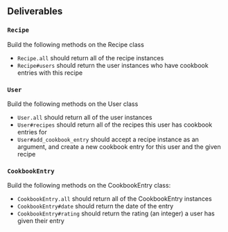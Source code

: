 ## Deliverables

### `Recipe`
Build the following methods on the Recipe class

- `Recipe.all`
should return all of the recipe instances
- `Recipe#users`
should return the user instances who have cookbook entries with this recipe



### `User`
Build the following methods on the User class

- `User.all`
should return all of the user instances
- `User#recipes`
should return all of the recipes this user has cookbook entries for
- `User#add_cookbook_entry`
should accept a recipe instance as an argument, and create a new cookbook entry for this user and the given recipe


### `CookbookEntry`
Build the following methods on the CookbookEntry class:  

- `CookbookEntry.all`
should return all of the CookbookEntry instances
- `CookbookEntry#date`
should return the date of the entry
- `CookbookEntry#rating`
should return the rating (an integer) a user has given their entry
